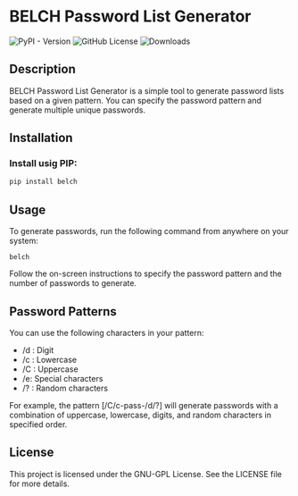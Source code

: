 # BELCH Password List Generator

![PyPI - Version](https://img.shields.io/pypi/v/belch) ![GitHub License](https://img.shields.io/github/license/croketillo/belch) 
![Downloads](https://static.pepy.tech/badge/belch) 

## Description
BELCH Password List Generator is a simple tool to generate password lists based on a given pattern. You can specify the password pattern and generate multiple unique passwords.

## Installation

### Install usig PIP:

   ```bash
   pip install belch 
   ```


## Usage
To generate passwords, run the following command from anywhere on your system:
 
    belch 
    

Follow the on-screen instructions to specify the password pattern and the number of passwords to generate.

## Password Patterns
You can use the following characters in your pattern:

- /d : Digit
- /c : Lowercase
- /C : Uppercase
- /e: Special characters
- /? : Random characters

For example, the pattern [/C/c-pass-/d/?] will generate passwords with a combination of uppercase, lowercase, digits, and random characters in specified order.

## License
This project is licensed under the GNU-GPL License. See the LICENSE file for more details.

